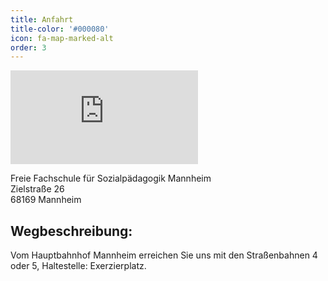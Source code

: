 ```yaml
---
title: Anfahrt
title-color: '#000080'
icon: fa-map-marked-alt
order: 3
---
```


<iframe src="https://www.google.com/maps/embed?pb=!1m18!1m12!1m3!1d20730.50388452964!2d8.485788010125177!3d49.497483217246305!2m3!1f0!2f0!3f0!3m2!1i1024!2i768!4f13.1!3m3!1m2!1s0x0%3A0xd54f9ec017d5384a!2sFreie%20Fachschule%20f%C3%BCr%20Sozialp%C3%A4dagogik%20Mannheim!5e0!3m2!1sde!2sde!4v1583519477265!5m2!1sde!2sde" class="card" frameborder="0" style="border:0;" allowfullscreen=""></iframe>


Freie Fachschule für Sozialpädagogik Mannheim <br>
Zielstraße 26 <br>
68169 Mannheim <br>


## Wegbeschreibung:
Vom Hauptbahnhof Mannheim erreichen Sie uns mit den Straßenbahnen 4 oder 5, Haltestelle: Exerzierplatz.
